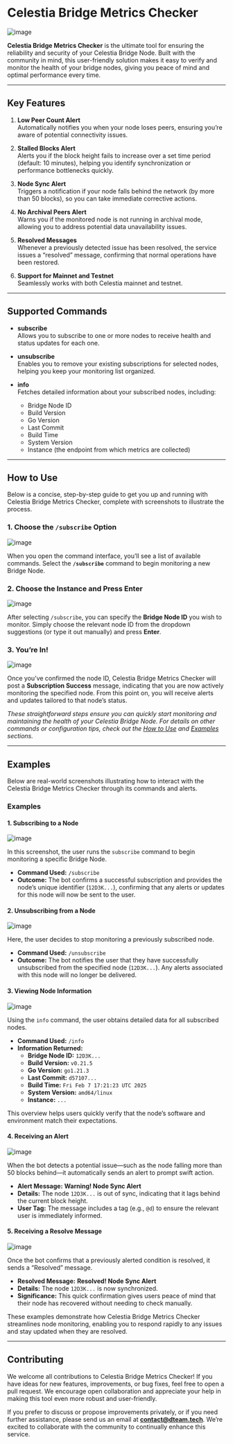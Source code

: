 # Celestia Bridge Metrics Checker

![image](https://github.com/user-attachments/assets/6231f189-d23a-40cc-b2ac-6619c069d941)

**Celestia Bridge Metrics Checker** is the ultimate tool for ensuring the reliability and security of your Celestia Bridge Node. Built with the community in mind, this user-friendly solution makes it easy to verify and monitor the health of your bridge nodes, giving you peace of mind and optimal performance every time.

---

## Key Features

1. **Low Peer Count Alert**  
   Automatically notifies you when your node loses peers, ensuring you’re aware of potential connectivity issues.

2. **Stalled Blocks Alert**  
   Alerts you if the block height fails to increase over a set time period (default: 10 minutes), helping you identify synchronization or performance bottlenecks quickly.

3. **Node Sync Alert**  
   Triggers a notification if your node falls behind the network (by more than 50 blocks), so you can take immediate corrective actions.

4. **No Archival Peers Alert**  
   Warns you if the monitored node is not running in archival mode, allowing you to address potential data unavailability issues.

5. **Resolved Messages**  
   Whenever a previously detected issue has been resolved, the service issues a “resolved” message, confirming that normal operations have been restored.

6. **Support for Mainnet and Testnet**  
   Seamlessly works with both Celestia mainnet and testnet.

---

## Supported Commands

- **subscribe**  
  Allows you to subscribe to one or more nodes to receive health and status updates for each one.

- **unsubscribe**  
  Enables you to remove your existing subscriptions for selected nodes, helping you keep your monitoring list organized.

- **info**  
  Fetches detailed information about your subscribed nodes, including:  
  - Bridge Node ID  
  - Build Version  
  - Go Version  
  - Last Commit  
  - Build Time  
  - System Version  
  - Instance (the endpoint from which metrics are collected)

---

## How to Use

Below is a concise, step-by-step guide to get you up and running with Celestia Bridge Metrics Checker, complete with screenshots to illustrate the process.

### 1. Choose the `/subscribe` Option
![image](https://github.com/user-attachments/assets/0ba2721d-34db-4a08-99e0-4b3a918d6cbd)

When you open the command interface, you’ll see a list of available commands. Select the **`/subscribe`** command to begin monitoring a new Bridge Node.  

### 2. Choose the Instance and Press Enter
![image](https://github.com/user-attachments/assets/2e159367-2880-4969-83be-ab2f6b764cf3)

After selecting `/subscribe`, you can specify the **Bridge Node ID** you wish to monitor. Simply choose the relevant node ID from the dropdown suggestions (or type it out manually) and press **Enter**.

### 3. You’re In!
![image](https://github.com/user-attachments/assets/7be0ef95-bbfb-4edd-8830-5396019d56b0)

Once you’ve confirmed the node ID, Celestia Bridge Metrics Checker will post a **Subscription Success** message, indicating that you are now actively monitoring the specified node. From this point on, you will receive alerts and updates tailored to that node’s status.

*These straightforward steps ensure you can quickly start monitoring and maintaining the health of your Celestia Bridge Node. For details on other commands or configuration tips, check out the [How to Use](#how-to-use) and [Examples](#examples) sections.*

---

## Examples

Below are real-world screenshots illustrating how to interact with the Celestia Bridge Metrics Checker through its commands and alerts.

### Examples

#### 1. Subscribing to a Node
![image](https://github.com/user-attachments/assets/7be0ef95-bbfb-4edd-8830-5396019d56b0)

In this screenshot, the user runs the `subscribe` command to begin monitoring a specific Bridge Node.  
- **Command Used:** `/subscribe`  
- **Outcome:** The bot confirms a successful subscription and provides the node’s unique identifier (`12D3K...`), confirming that any alerts or updates for this node will now be sent to the user.


#### 2. Unsubscribing from a Node
![image](https://github.com/user-attachments/assets/ed321f50-cf78-42b9-bf8d-f779a7049b73)

Here, the user decides to stop monitoring a previously subscribed node.  
- **Command Used:** `/unsubscribe`  
- **Outcome:** The bot notifies the user that they have successfully unsubscribed from the specified node (`12D3K...`). Any alerts associated with this node will no longer be delivered.


#### 3. Viewing Node Information
![image](https://github.com/user-attachments/assets/0b1f2955-be6f-443c-9da9-bdeeb297f5c9)


Using the `info` command, the user obtains detailed data for all subscribed nodes.  
- **Command Used:** `/info`  
- **Information Returned:**  
  - **Bridge Node ID:** `12D3K...`  
  - **Build Version:** `v0.21.5`  
  - **Go Version:** `go1.21.3`  
  - **Last Commit:** `d57107...`  
  - **Build Time:** `Fri Feb 7 17:21:23 UTC 2025`  
  - **System Version:** `amd64/linux`  
  - **Instance:** `...`  

This overview helps users quickly verify that the node’s software and environment match their expectations.


#### 4. Receiving an Alert
![image](https://github.com/user-attachments/assets/147d1ac5-6f21-421f-9c48-4f7820535828)

When the bot detects a potential issue—such as the node falling more than 50 blocks behind—it automatically sends an alert to prompt swift action.  
- **Alert Message:** **Warning! Node Sync Alert**  
- **Details:** The node `12D3K...` is out of sync, indicating that it lags behind the current block height.  
- **User Tag:** The message includes a tag (e.g., `@d`) to ensure the relevant user is immediately informed.


#### 5. Receiving a Resolve Message
![image](https://github.com/user-attachments/assets/19ff2625-31e1-4f8a-8967-7eeb0c261402)

Once the bot confirms that a previously alerted condition is resolved, it sends a “Resolved” message.  
- **Resolved Message:** **Resolved! Node Sync Alert**  
- **Details:** The node `12D3K...` is now synchronized.  
- **Significance:** This quick confirmation gives users peace of mind that their node has recovered without needing to check manually.

These examples demonstrate how Celestia Bridge Metrics Checker streamlines node monitoring, enabling you to respond rapidly to any issues and stay updated when they are resolved.

---

## Contributing

We welcome all contributions to Celestia Bridge Metrics Checker! If you have ideas for new features, improvements, or bug fixes, feel free to open a pull request. We encourage open collaboration and appreciate your help in making this tool even more robust and user-friendly.

If you prefer to discuss or propose improvements privately, or if you need further assistance, please send us an email at **contact@dteam.tech**. We’re excited to collaborate with the community to continually enhance this service.
